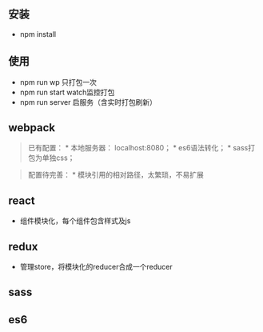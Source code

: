 ## 安装
  + npm install
## 使用
  + npm run wp 只打包一次
  + npm run start watch监控打包
  + npm run server 启服务（含实时打包刷新）
## webpack
  > 已有配置：
    * 本地服务器： localhost:8080；
    * es6语法转化；
    * sass打包为单独css；
    
  > 配置待完善：
    * 模块引用的相对路径，太繁琐，不易扩展

## react
  * 组件模块化，每个组件包含样式及js
## redux
  * 管理store，将模块化的reducer合成一个reducer
## sass

## es6
